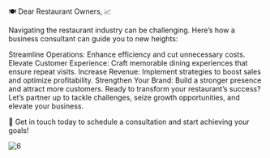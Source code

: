 🍽️ Dear Restaurant Owners, 📈

Navigating the restaurant industry can be challenging. Here’s how a business consultant can guide you to new heights:

Streamline Operations: Enhance efficiency and cut unnecessary costs.
Elevate Customer Experience: Craft memorable dining experiences that ensure repeat visits.
Increase Revenue: Implement strategies to boost sales and optimize profitability.
Strengthen Your Brand: Build a stronger presence and attract more customers.
Ready to transform your restaurant’s success? Let’s partner up to tackle challenges, seize growth opportunities, and elevate your business.

📩 Get in touch today to schedule a consultation and start achieving your goals!

![6](https://github.com/user-attachments/assets/ed9bb3e3-49ba-40ce-988a-a679126acfe5)
